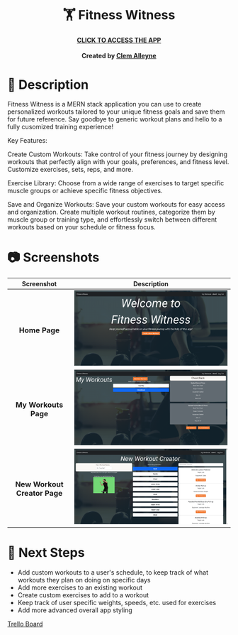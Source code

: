 <div align="center" id="header">

# 🏋️ Fitness Witness
#### [CLICK TO ACCESS THE APP](https://fitness-witness-633d35ffb601.herokuapp.com/) 
**Created by [Clem Alleyne](https://www.linkedin.com/in/clem-alleyne/)**

</div> 
 
# 📝 Description

Fitness Witness is a MERN stack application you can use to create personalized workouts tailored to your unique fitness goals and save them for future reference. Say goodbye to generic workout plans and hello to a fully cusomized training experience!

Key Features:

Create Custom Workouts: Take control of your fitness journey by designing workouts that perfectly align with your goals, preferences, and fitness level. Customize exercises, sets, reps, and more.

Exercise Library: Choose from a wide range of exercises to target specific muscle groups or achieve specific fitness objectives.

Save and Organize Workouts: Save your custom workouts for easy access and organization. Create multiple workout routines, categorize them by muscle group or training type, and effortlessly switch between different workouts based on your schedule or fitness focus.


# 📷 Screenshots

| Screenshot | Description |
|------------ | ------------|
| <h3 align="center">Home Page</h3> | <img src="src/assets/images/HomePage.png" width="800">  
| <h3 align="center">My Workouts Page</h3> | <img src="src/assets/images/MyWorkoutsPage.png" width="800"> 
| <h3 align="center">New Workout Creator Page</h3> | <img src="src/assets/images/NewWorkoutCreator.png" width="800"> 


# 👞 Next Steps

- Add custom workouts to a user's schedule, to keep track of what workouts they plan on doing on specific days
- Add more exercises to an existing workout
- Create custom exercises to add to a workout
- Keep track of user specific weights, speeds, etc. used for exercises
- Add more advanced overall app styling

[Trello Board](https://trello.com/b/S42jjRky/fitness-witness)